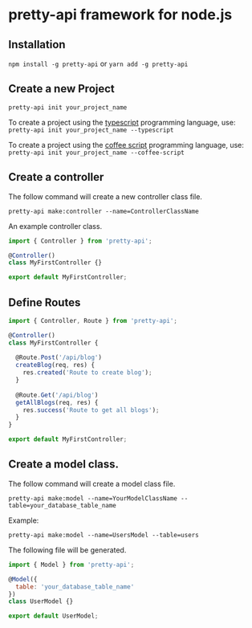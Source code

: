 # pretty-api framework for node.js

## Installation
`npm install -g pretty-api` or `yarn add -g pretty-api`


## Create a new Project
`pretty-api init your_project_name`

To create a project using the [typescript](https://www.typescriptlang.org/) programming language, use:  
`pretty-api init your_project_name --typescript`

To create a project using the [coffee script](https://coffeescript.org/) programming language, use:  
`pretty-api init your_project_name --coffee-script`


## Create a controller
The follow command will create a new controller class file.

`pretty-api make:controller --name=ControllerClassName`

An example controller class.
```javascript
import { Controller } from 'pretty-api';

@Controller()
class MyFirstController {}

export default MyFirstController;
```


## Define Routes
```javascript
import { Controller, Route } from 'pretty-api';

@Controller()
class MyFirstController {
  
  @Route.Post('/api/blog')
  createBlog(req, res) {
    res.created('Route to create blog');
  }
  
  @Route.Get('/api/blog')
  getAllBlogs(req, res) {
    res.success('Route to get all blogs');
  }
}

export default MyFirstController;
```


## Create a model class.
The follow command will create a model class file.

`pretty-api make:model --name=YourModelClassName --table=your_database_table_name`

Example:

`pretty-api make:model --name=UsersModel --table=users`

The following file will be generated.
```javascript
import { Model } from 'pretty-api';

@Model({
  table: 'your_database_table_name'
})
class UserModel {}

export default UserModel;
```
